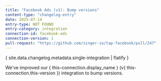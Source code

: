 ```yaml
---
title: "Facebook Ads (v1): Bump versions"
content-type: "changelog-entry"
date: 2025-07-14
entry-type: NOT FOUND
entry-category: integration
connection-id: facebook-ads
connection-version: 1
pull-request: "https://github.com/singer-io/tap-facebook/pull/247"
---
```

{ site.data.changelog.metadata.single-integration | flatify }

We've improved our { this-connection.display_name } (v{ this-connection.this-version }) integration to bump versions.